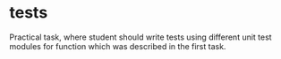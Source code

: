 # tests
Practical task, where student should write tests using different unit test modules for function which was described in the first task.

